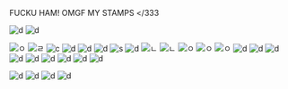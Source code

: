 FUCKU HAM! OMGF MY STAMPS </333

![d](https://media.discordapp.net/attachments/1073270199878418433/1138678576410017922/blinkiesCafe-5i.png?width=187&height=25) ![d](https://media.discordapp.net/attachments/1073270199878418433/1205373106831622194/blinkiesCafe-p6.png?ex=65d8222f&is=65c5ad2f&hm=fc82e8357a2600a635535789bbf5a7313656834e980aae8ebf088bddb8865f3b&=&format=webp&quality=lossless&width=187&height=25)

![ㅇ](https://supplies.ju.mp/assets/images/gallery01/0383b620.png?v=9163b103) ![ㄹ](https://supplies.ju.mp/assets/images/gallery02/b3829f51.png?v=9163b103) ![c](https://i.imgur.com/PU9ghqb.png) ![d](https://i.imgur.com/zgaRFiu.gif) ![d](https://i.imgur.com/rxe0TCe.gif)  ![d](https://supplies.ju.mp/assets/images/gallery02/e8d85b97.png?v=9163b103) ![s](https://wilardo.crd.co/assets/images/gallery08/eed9c4dc.png?v=a363c8e1) ![d](https://wilardo.crd.co/assets/images/gallery08/029b6ef8.gif?v=a363c8e1) ![ㄴ](https://wilardo.crd.co/assets/images/gallery11/09303a58.png?v=a363c8e1) ![ㄴ](https://wilardo.crd.co/assets/images/gallery08/771bec75.jpg?v=a363c8e1) ![ㅇ](https://wilardo.crd.co/assets/images/gallery10/3213c214.png?v=a363c8e1) ![ㅇ](https://wilardo.crd.co/assets/images/gallery10/0337f01e.png?v=a363c8e1) ![ㅇ](https://wilardo.crd.co/assets/images/gallery13/2170670e.png?v=a363c8e1) ![d](https://media.discordapp.net/attachments/1073270199878418433/1205287315333976065/IMG_7546.gif?ex=65d7d249&is=65c55d49&hm=8760d3864612059c79a6f204745798eb2ef16aadf397e7c1960110cc2b857fe7&=&width=123&height=70) ![d](https://64.media.tumblr.com/7a94455c84272472d9e16d37e018fc53/957bad2c6a46f594-c4/s250x400/fe1aef8f50b3373cff2c6a9ebe6ad56bd6355bce.gifv) ![d](https://y2k.neocities.org/stamps/tumblr_inline_pf6lisXxFI1tjl8rj_500.png) ![d](https://y2k.neocities.org/stamps2/believe___stamp_by_thecandycoating-dac2n2e.gif) ![d](https://y2k.neocities.org/stamps2/tumblr_inline_p81z5lzK3G1uli46t_500.png) 
![d](https://supplies.ju.mp/assets/images/gallery02/885a92a0.png?v=9163b103) ![d](https://media.discordapp.net/attachments/1073270199878418433/1205287317640839248/IMG_7541.png?ex=65d7d249&is=65c55d49&hm=2b4dfb78d7caeec51d20fde04ae6e68fad417cea9c5510f288a127e35c278cfd&=&format=webp&quality=lossless&width=122&height=68) ![d](https://cdn.discordapp.com/attachments/1068679731962204200/1069649112099725472/0145fbf8.gif) ![d](https://images-wixmp-ed30a86b8c4ca887773594c2.wixmp.com/f/123d674b-ec3a-48d6-974e-6735d6a62320/d2sm101-95449cb6-e04f-4932-82be-74b71c125875.png/v1/fill/w_99,h_56,strp/meowth_stamp_by_kezzi_rose_d2sm101-fullview.png?token=eyJ0eXAiOiJKV1QiLCJhbGciOiJIUzI1NiJ9.eyJzdWIiOiJ1cm46YXBwOjdlMGQxODg5ODIyNjQzNzNhNWYwZDQxNWVhMGQyNmUwIiwiaXNzIjoidXJuOmFwcDo3ZTBkMTg4OTgyMjY0MzczYTVmMGQ0MTVlYTBkMjZlMCIsIm9iaiI6W1t7ImhlaWdodCI6Ijw9NTYiLCJwYXRoIjoiXC9mXC8xMjNkNjc0Yi1lYzNhLTQ4ZDYtOTc0ZS02NzM1ZDZhNjIzMjBcL2Qyc20xMDEtOTU0NDljYjYtZTA0Zi00OTMyLTgyYmUtNzRiNzFjMTI1ODc1LnBuZyIsIndpZHRoIjoiPD05OSJ9XV0sImF1ZCI6WyJ1cm46c2VydmljZTppbWFnZS5vcGVyYXRpb25zIl19.8KYS_zYZA7clniNsJez6FjlI0Hd3saypPLs4XxIjGEU)


![d](https://lifted.crd.co/assets/images/gallery03/e1301be4.jpg?v=540c5116) ![d](https://lifted.crd.co/assets/images/gallery03/1603b7b6.jpg?v=540c5116) ![d](https://lifted.crd.co/assets/images/gallery03/9a5959e5.gif?v=540c5116) ![d](https://lifted.crd.co/assets/images/gallery03/79b7d3fb.jpg?v=540c5116)
<!--
**LAy7LOW2/LAy7LOW2** is a ✨ _special_ ✨ repository because its `README.md` (this file) appears on your GitHub profile.

Here are some ideas to get you started:

- 🔭 I’m currently working on ...
- 🌱 I’m currently learning ...
- 👯 I’m looking to collaborate on ...
- 🤔 I’m looking for help with ...
- 💬 Ask me about ...
- 📫 How to reach me: ...
- 😄 Pronouns: ...
- ⚡ Fun fact: ...
-->
